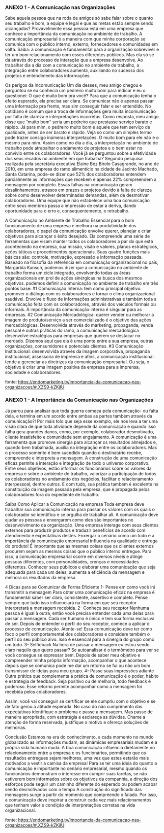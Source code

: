 ###  ANEXO 1 - A Comunicação nas Organizações

Sabe aquela pessoa que na roda de amigos só sabe falar sobre o quanto seu trabalho é bom, a equipe é legal e que as metas estão sempre sendo alcançadas? Provavelmente essa pessoa está em uma empresa que conhece a importância da comunicação no ambiente de trabalho.
A comunicação empresarial é a maneira com que minha corporação se comunica com o público interno, externo, fornecedores e comunidades em volta.
Saiba: a comunicação é fundamental para a organização sobreviver e ter um bom relacionamento com esses diferentes públicos. Mas ela só se dá através do processo de interação que a empresa desenvolve.
Ao trabalhar dia a dia com a comunicação no ambiente de trabalho, a integração entre colaboradores aumenta, auxiliando no sucesso dos projetos e entendimento das informações.

Os perigos da Incomunicação
Um dia desses, meu amigo chegou e perguntou se eu conhecia um pedreiro muito bom para indicar e eu o questionei: O que é muito bom pra você?
Para que a comunicação tenha o efeito esperado, ela precisa ser clara. Se comunicar não é apenas passar uma informação pra frente, mas sim conseguir falar e ser entendido. No cotidiano é comum que a troca de informações gera muita incomunicação por falta de clareza e interpretações incorretas.
Como resposta, meu amigo disse que “muito bom” seria um pedreiro que prestasse serviço barato e rápido. Já para mim, o pedreiro muito bom é aquele que tem serviço de qualidade, antes de ser barato e rápido. Veja só como um simples termo pode trazer consigo inúmeras interpretações. O muito bom para ele não é o mesmo para mim.
Assim como no dia a dia, a interpretação no ambiente de trabalho pode atrapalhar o andamento de projetos e o bem estar no convívio entre os colaboradores.
Você já se perguntou sobre a efetividade dos seus recados no ambiente em que trabalha?
Segundo pesquisa realizada pela secretária executiva Elaine Bez Birolo Casagrande, no ano de 2010, em uma empresa do ramo alimentício na cidade de Jacinto Machado, Santa Catarina, pode-se dizer que 52% dos colaboradores entendem parcialmente as informações que recebem e apenas 22% compreendem a mensagem por completo.
Essas falhas na comunicação geram desalinhamentos, atrasos em prazos e projetos devido à falta de clareza sobre como desenvolver determinadas demandas, além de desmotivar colaboradores.
Uma equipe que não estabelece uma boa comunicação entre seus membros passa a impressão de estar à deriva, dando oportunidade para o erro e, consequentemente, o retrabalho.

A Comunicação no Ambiente de Trabalho
Essencial para o bom funcionamento de uma empresa e melhora na produtividade dos colaboradores, o papel da comunicação envolve querer, planejar e criar objetivos para alcançar o êxito desejado.
Ela compreende uma série de ferramentas que visam manter todos os colaboradores a par do que está acontecendo na empresa, sua missão, visão e valores, planos estratégicos, ações táticas e procedimentos operacionais. Suas quatro funções mais básicas são: controle, motivação, expressão e informação passada.
Baseado na filosofia da referência em comunicação organizacional no país, Margarida Kunsch, podemos dizer que a comunicação no ambiente de trabalho forma um ciclo integrado, envolvendo todas as áreas organizacionais em prol de ações sinérgicas na busca dos mesmos objetivos.
podemos definir a comunicação no ambiente de trabalho em três pontos base:
#1 Comunicação Interna: tem como principal objetivo promover o diálogo com os colaboradores e tornar o clima organizacional saudável. Envolve o fluxo de informações administrativas e também toda a comunicação feita com os colaboradores, através dos veículos formais ou informais. A importância da comunicação interna é singular para as empresas.
#2 Comunicação Mercadológica: querer vender ou melhorar a imagem do produto/serviço a ser comercializado é o objetivo das ações mercadológicas. Desenvolvida através do marketing, propaganda, venda pessoal e outras práticas do ramo, a comunicação mercadológica desenvolve estratégias para empresas que querem se destacar no mercado. Dizemos aqui que ela é uma ponte entre a sua empresa, outras organizações, consumidores e potenciais clientes.
#3 Comunicação Institucional: desenvolvida através da imagem corporativa, propaganda institucional, assessoria de imprensa e afins, a comunicação institucional tende a gerenciar as diretrizes da comunicação empresarial. Ou seja, o objetivo é criar uma imagem positiva da empresa para a imprensa, sociedade e colaboradores.


fonte: https://endomarketing.tv/importancia-da-comunicacao-nas-organizacoes/#.XZS9-kZKjIU



###  ANEXO 1 -  A Importância da Comunicação nas Organizações

Já parou para analisar que toda guerra começa pela comunicação- ou falta dela, e termina em um acordo entre ambas as partes também através da comunicação?!
Por mais tolo que seja esse exemplo, ele nos leva a ter uma visão clara de que toda atividade depende da comunicação e quando isso falha gera grandes danos, como, por exemplo, colaborador desmotivado, cliente insatisfeito e comunidade sem engajamento.
A comunicação é uma ferramenta que promove sinergia para alcançar os resultados almejados e, quando bem trabalhada, auxilia na integração entre os colaboradores. Mas o processo somente é bem sucedido quando o destinatário recebe, compreende e interpreta a mensagem.
A construção de uma comunicação eficaz permite a interação e integração de todo o universo corporativo.
Entre seus objetivos, estão informar os funcionários sobre os valores da empresa e sobre o ambiente de trabalho, valorizar a participação de todos os colaboradores no andamento dos negócios, facilitar o relacionamento interpessoal, dentre outros.
E com tudo, sua prática também é excelente na constituição da imagem passada pela empresa, que é propagada pelos colaboradores fora do expediente de trabalho.

Saiba Como Aplicar a Comunicação na empresa
Toda empresa deve trabalhar sua comunicação interna para passar os valores com os quais o colaborador se identifica e se orgulha de trabalhar ali. A comunicação deve ajudar as pessoas a enxergarem como eles são importantes no desenvolvimento da organização.
Uma empresa interage com seus clientes externos para produzir produtos e traduzir benefícios de acordo com atendimento e expectativas destes.
Enxergar o cenário como um todo e a importância da comunicação empresarial influencia na qualidade e entrega do produto! É importante que as mesmas coisas que os clientes externos procurem sejam as mesmas coisas que o público interno entregue.
Para isso, a comunicação empresarial ocorre em diversos níveis e atinge pessoas diferentes, com personalidades, crenças e necessidades diferentes. Conhecer seus públicos e elaborar uma comunicação que seja adequada para cada um deles, aumenta a eficiência da mensagem e melhora os resultados da empresa.

4 Dicas para se Comunicar de Forma Eficiente
1- Pense em como você irá transmitir a mensagem
Para obter uma comunicação eficaz na empresa é fundamental saber ser claro, consistente, assertivo e completo. Pense sempre que tudo isso influenciará na forma em que seu receptor interpretará a mensagem recebida.
2- Conheça seu receptor
Nenhuma pessoa é igual à outra, então você precisa entender cada uma delas para passar a mensagem. Cada ser humano é único e tem sua forma exclusiva de ser.  Depois de entender o perfil do seu receptor, comece a aplicar o processo de comunicação.
Atente-se! Essa comunicação deve ter como foco o perfil comportamental dos colaboradores e considere também o perfil do seu público alvo. Isso é essencial para a sinergia do grupo como um todo.
3- Selfieback
Na hora de passar a mensagem eu estou sendo claro naquilo que quero passar? Se autoanalisar é o termômetro para ver se você consegue se expressar bem.
Depois de saber meu objetivo e compreender minha própria informação, acompanhar o que acontece depois que se comunica pode me dar um retorno se fui ou não um bom transmissor de ideias para meu grupo.
4- Passe suas impressões adiante
Outra prática que complementa a prática de comunicação é o poder, hábito e estratégia de feedback. Seja positivo ou de melhoria, todo feedback é poderoso. Esse retorno permite acompanhar como a mensagem foi recebida pelos colaboradores.

Assim, você vai conseguir se certificar se ele cumpriu com o objetivo e se de fato gerou a atitude esperada. No caso do não cumprimento das expectativas identifique o problema e passe a mensagem. Mas passe de maneira apropriada, com estratégia e esclareça as dúvidas. Chame a atenção de forma reservada, justifique o motivo e ofereça soluções de melhorias.

Conclusão
Estamos na era do conhecimento, a cada momento no mundo globalizado as informações mudam, as dinâmicas empresariais mudam e a própria vida humana muda.
A boa comunicação influencia diretamente no relacionamento entre a empresa e os funcionários, permitindo que os resultados entregues sejam melhores, uma vez que estes estarão mais motivados a vestir a camisa da empresa!
Para se ter uma ideia do quanto a comunicação é importante no cenário empresarial, mesmo quando os funcionários demonstram o interesse em cumprir suas tarefas, se não estiverem bem informados sobre os objetivos da companhia, a direção dos esforços pode seguir um caminho diferente do esperado ou podem acabar sendo desmotivados com o tempo
A construção do significado das mensagens surge a partir do momento que compreendo o falado. Por isso, a comunicação deve inspirar a construir cada vez mais relacionamentos que tenham valor e condição de interpretações corretas na vida organizacional.

fonte: https://endomarketing.tv/importancia-da-comunicacao-nas-organizacoes/#.XZS9-kZKjIU

